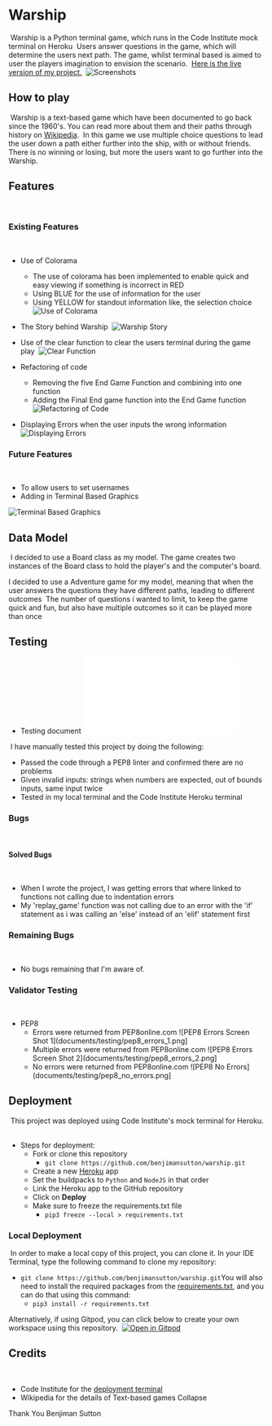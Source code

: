 # Warship
​
Warship is a Python terminal game, which runs in the Code Institute mock terminal on Heroku
​
Users answer questions in the game, which will determine the users next path. The game, whilst terminal based is aimed to user the players imagination to envision the scenario.
​
[Here is the live version of my project.](https://warship-app.herokuapp.com/)
​
![Screenshots](documents/testing/warship_game_play.png)
​
## How to play
​
Warship is a text-based game which have been documented to go back since the 1960's. You can read more about them and their paths through history on [Wikipedia](https://en.wikipedia.org/wiki/Text-based_game).
​
In this game we use multiple choice questions to lead the user down a path either further into the ship, with or without friends.
​
There is no winning or losing, but more the users want to go further into the Warship.
​
## Features
​
### Existing Features
​
* Use of Colorama
    * The use of colorama has been implemented to enable quick and easy viewing if something is incorrect in RED
    * Using BLUE for the use of information for the user
    * Using YELLOW for standout information like, the selection choice
​
![Use of Colorama](documents/testing/colorama_showing_colors_to_user.png)

* The Story behind Warship
​
![Warship Story](documents/testing/random.png)

* Use of the clear function to clear the users terminal during the game play
​
![Clear Function](documents/testing/clear_function_in_action.png)
​
* Refactoring of code
    * Removing the five End Game Function and combining into one function
    * Adding the Final End game function into the End Game function
​
![Refactoring of Code](documents/testing/refactoring_of_code.png)
​
* Displaying Errors when the user inputs the wrong information
​
![Displaying Errors](documents/testing/errors_displayed_to_the_user.png)

### Future Features
​
* To allow users to set usernames
* Adding in Terminal Based Graphics

![Terminal Based Graphics](/workspace/warship/documents/testing/terminal_based_graphics.png)
​
## Data Model
​
I decided to use a Board class as my model. The game creates two instances of the Board class to hold the player's and the computer's board.

I decided to use a Adventure game for my model, meaning that when the user answers the questions they have different paths, leading to different outcomes
​
The number of questions i wanted to limit, to keep the game quick and fun, but also have multiple outcomes so it can be played more than once

## Testing

* Testing document
​
![testing document](workspace/warship/TESTING.md)

​
I have manually tested this project by doing the following:
​
* Passed the code through a PEP8 linter and confirmed there are no problems
* Given invalid inputs: strings when numbers are expected, out of bounds inputs, same input twice
* Tested in my local terminal and the Code Institute Heroku terminal
​
### Bugs
​
#### Solved Bugs
​
* When I wrote the project, I was getting errors that where linked to functions not calling due to indentation errors
* My 'replay_game' function was not calling due to an error with the 'if' statement as i was calling an 'else' instead of an 'elif' statement first
​
### Remaining Bugs
​
* No bugs remaining that I'm aware of.
​
### Validator Testing
​
* PEP8
    * Errors were returned from PEP8online.com
	![PEP8 Errors Screen Shot 1](documents/testing/pep8_errors_1.png]
    * Multiple errors were returned from PEP8online.com
    ![PEP8 Errors Screen Shot 2](documents/testing/pep8_errors_2.png]
    * No errors were returned from PEP8online.com
    ![PEP8 No Errors](documents/testing/pep8_no_errors.png]
​
## Deployment
​
This project was deployed using Code Institute's mock terminal for Heroku.
​
* Steps for deployment:
    * Fork or clone this repository
		- `git clone https://github.com/benjimansutton/warship.git`
    * Create a new [Heroku](https://www.heroku.com) app
    * Set the buildpacks to `Python` and `NodeJS` in that order
    * Link the Heroku app to the GitHub repository
    * Click on **Deploy**
	* Make sure to freeze the requirements.txt file
		- `pip3 freeze --local > requirements.txt`
​
### Local Deployment
​
In order to make a local copy of this project, you can clone it. In your IDE Terminal, type the following command to clone my repository:
​
- `git clone https://github.com/benjimansutton/warship.git`
​
You will also need to install the required packages from the [requirements.txt](requirements.txt), and you can do that using this command:
	- `pip3 install -r requirements.txt`
​
​

Alternatively, if using Gitpod, you can click below to create your own workspace using this repository.
​
[![Open in Gitpod](https://gitpod.io/button/open-in-gitpod.svg)](https://gitpod.io/#https://github.com/benjimansutton/warship)
​
## Credits
​
* Code Institute for the [deployment terminal](https://github.com/Code-Institute-Org/python-essentials-template)
* Wikipedia for the details of Text-based games
Collapse


Thank You
Benjiman Sutton